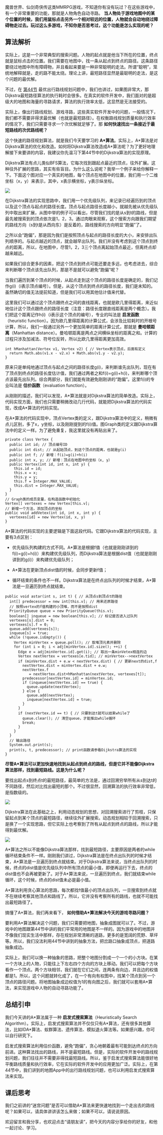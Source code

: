 魔兽世界、仙剑奇侠传这类MMRPG游戏，不知道你有没有玩过？在这些游戏中，有一个非常重要的功能，那就是人物角色自动寻路。 **当人物处于游戏地图中的某个位置的时候，我们用鼠标点击另外一个相对较远的位置，人物就会自动地绕过障碍物走过去。玩过这么多游戏，不知你是否思考过，这个功能是怎么实现的呢？**

## 算法解析

实际上，这是一个非常典型的搜索问题。人物的起点就是他当下所在的位置，终点就是鼠标点击的位置。我们需要在地图中，找一条从起点到终点的路径。这条路径要绕过地图中所有障碍物，并且看起来要是一种非常聪明的走法。所谓“聪明”，笼统地解释就是，走的路不能太绕。理论上讲，最短路径显然是最聪明的走法，是这个问题的最优解。

不过，在 [第44节](https://time.geekbang.org/column/article/76468) 最优出行路线规划问题中，我们也讲过，如果图非常大，那Dijkstra最短路径算法的执行耗时会很多。在真实的软件开发中，我们面对的是超级大的地图和海量的寻路请求，算法的执行效率太低，这显然是无法接受的。

实际上，像出行路线规划、游戏寻路，这些真实软件开发中的问题，一般情况下，我们都不需要非得求最优解（也就是最短路径）。在权衡路线规划质量和执行效率的情况下，我们只需要寻求一个次优解就足够了。那 **如何快速找出一条接近于最短路线的次优路线呢？**

这个快速的路径规划算法，就是我们今天要学习的 **A\*算法**。实际上，A\*算法是对Dijkstra算法的优化和改造。如何将Dijkstra算法改造成A\*算法呢？为了更好地理解接下来要讲的内容，我建议你先温习下第44节中的Dijkstra算法的实现原理。

Dijkstra算法有点儿类似BFS算法，它每次找到跟起点最近的顶点，往外扩展。这种往外扩展的思路，其实有些盲目。为什么这么说呢？我举一个例子来给你解释一下。下面这个图对应一个真实的地图，每个顶点在地图中的位置，我们用一个二维坐标（x，y）来表示，其中，x表示横坐标，y表示纵坐标。

![](https://static001.geekbang.org/resource/image/11/dd/11840cc13071fe2da67675338e46cadd.jpg?wh=1142*856)

在Dijkstra算法的实现思路中，我们用一个优先级队列，来记录已经遍历到的顶点以及这个顶点与起点的路径长度。顶点与起点路径长度越小，就越先被从优先级队列中取出来扩展，从图中举的例子可以看出，尽管我们找的是从s到t的路线，但是最先被搜索到的顶点依次是1，2，3。通过肉眼来观察，这个搜索方向跟我们期望的路线方向（s到t是从西向东）是反着的，路线搜索的方向明显“跑偏”了。

之所以会“跑偏”，那是因为我们是按照顶点与起点的路径长度的大小，来安排出队列顺序的。与起点越近的顶点，就会越早出队列。我们并没有考虑到这个顶点到终点的距离，所以，在地图中，尽管1，2，3三个顶点离起始顶点最近，但离终点却越来越远。

如果我们综合更多的因素，把这个顶点到终点可能还要走多远，也考虑进去，综合来判断哪个顶点该先出队列，那是不是就可以避免“跑偏”呢？

当我们遍历到某个顶点的时候，从起点走到这个顶点的路径长度是确定的，我们记作g(i)（i表示顶点编号）。但是，从这个顶点到终点的路径长度，我们是未知的。虽然确切的值无法提前知道，但是我们可以用其他估计值来代替。

这里我们可以通过这个顶点跟终点之间的直线距离，也就是欧几里得距离，来近似地估计这个顶点跟终点的路径长度（注意：路径长度跟直线距离是两个概念）。我们把这个距离记作h(i)（i表示这个顶点的编号），专业的叫法是 **启发函数**（heuristic function）。因为欧几里得距离的计算公式，会涉及比较耗时的开根号计算，所以，我们一般通过另外一个更加简单的距离计算公式，那就是 **曼哈顿距离**（Manhattan distance）。曼哈顿距离是两点之间横纵坐标的距离之和。计算的过程只涉及加减法、符号位反转，所以比欧几里得距离更加高效。

```
int hManhattan(Vertex v1, Vertex v2) { // Vertex表示顶点，后面有定义
  return Math.abs(v1.x - v2.x) + Math.abs(v1.y - v2.y);
}

```

原来只是单纯地通过顶点与起点之间的路径长度g(i)，来判断谁先出队列，现在有了顶点到终点的路径长度估计值，我们通过两者之和f(i)=g(i)+h(i)，来判断哪个顶点该最先出队列。综合两部分，我们就能有效避免刚刚讲的“跑偏”。这里f(i)的专业叫法是 **估价函数**（evaluation function）。

从刚刚的描述，我们可以发现，A\*算法就是对Dijkstra算法的简单改造。实际上，代码实现方面，我们也只需要稍微改动几行代码，就能把Dijkstra算法的代码实现，改成A\*算法的代码实现。

在A\*算法的代码实现中，顶点Vertex类的定义，跟Dijkstra算法中的定义，稍微有点儿区别，多了x，y坐标，以及刚刚提到的f(i)值。图Graph类的定义跟Dijkstra算法中的定义一样。为了避免重复，我这里就没有再贴出来了。

```
private class Vertex {
  public int id; // 顶点编号ID
  public int dist; // 从起始顶点，到这个顶点的距离，也就是g(i)
  public int f; // 新增：f(i)=g(i)+h(i)
  public int x, y; // 新增：顶点在地图中的坐标（x, y）
  public Vertex(int id, int x, int y) {
    this.id = id;
    this.x = x;
    this.y = y;
    this.f = Integer.MAX_VALUE;
    this.dist = Integer.MAX_VALUE;
  }
}
// Graph类的成员变量，在构造函数中初始化
Vertex[] vertexes = new Vertex[this.v];
// 新增一个方法，添加顶点的坐标
public void addVetex(int id, int x, int y) {
  vertexes[id] = new Vertex(id, x, y)
}

```

A\*算法的代码实现的主要逻辑是下面这段代码。它跟Dijkstra算法的代码实现，主要有3点区别：

- 优先级队列构建的方式不同。A\*算法是根据f值（也就是刚刚讲到的f(i)=g(i)+h(i)）来构建优先级队列，而Dijkstra算法是根据dist值（也就是刚刚讲到的g(i)）来构建优先级队列；

- A\*算法在更新顶点dist值的时候，会同步更新f值；

- 循环结束的条件也不一样。Dijkstra算法是在终点出队列的时候才结束，A\*算法是一旦遍历到终点就结束。


```
public void astar(int s, int t) { // 从顶点s到顶点t的路径
  int[] predecessor = new int[this.v]; // 用来还原路径
  // 按照vertex的f值构建的小顶堆，而不是按照dist
  PriorityQueue queue = new PriorityQueue(this.v);
  boolean[] inqueue = new boolean[this.v]; // 标记是否进入过队列
  vertexes[s].dist = 0;
  vertexes[s].f = 0;
  queue.add(vertexes[s]);
  inqueue[s] = true;
  while (!queue.isEmpty()) {
    Vertex minVertex = queue.poll(); // 取堆顶元素并删除
    for (int i = 0; i < adj[minVertex.id].size(); ++i) {
      Edge e = adj[minVertex.id].get(i); // 取出一条minVetex相连的边
      Vertex nextVertex = vertexes[e.tid]; // minVertex-->nextVertex
      if (minVertex.dist + e.w < nextVertex.dist) { // 更新next的dist,f
        nextVertex.dist = minVertex.dist + e.w;
        nextVertex.f
           = nextVertex.dist+hManhattan(nextVertex, vertexes[t]);
        predecessor[nextVertex.id] = minVertex.id;
        if (inqueue[nextVertex.id] == true) {
          queue.update(nextVertex);
        } else {
          queue.add(nextVertex);
          inqueue[nextVertex.id] = true;
        }
      }
      if (nextVertex.id == t) { // 只要到达t就可以结束while了
        queue.clear(); // 清空queue，才能推出while循环
        break;
      }
    }
  }
  // 输出路径
  System.out.print(s);
  print(s, t, predecessor); // print函数请参看Dijkstra算法的实现
}

```

**尽管A\*算法可以更加快速地找到从起点到终点的路线，但是它并不能像Dijkstra算法那样，找到最短路线。这是为什么呢？**

要找出起点s到终点t的最短路径，最简单的方法是，通过回溯穷举所有从s到达t的不同路径，然后对比找出最短的那个。不过很显然，回溯算法的执行效率非常低，是指数级的。

![](https://static001.geekbang.org/resource/image/38/4a/38ebd9aab387669465226fc7f644064a.jpg?wh=1142*692)

Dijkstra算法在此基础之上，利用动态规划的思想，对回溯搜索进行了剪枝，只保留起点到某个顶点的最短路径，继续往外扩展搜索。动态规划相较于回溯搜索，只是换了一个实现思路，但它实际上也考察到了所有从起点到终点的路线，所以才能得到最优解。

![](https://static001.geekbang.org/resource/image/ca/77/caad286fc67333b77e8ed5c85ce2e377.jpg?wh=1142*699)

A\*算法之所以不能像Dijkstra算法那样，找到最短路径，主要原因是两者的while循环结束条件不一样。刚刚我们讲过，Dijkstra算法是在终点出队列的时候才结束，A\*算法是一旦遍历到终点就结束。对于Dijkstra算法来说，当终点出队列的时候，终点的dist值是优先级队列中所有顶点的最小值，即便再运行下去，终点的dist值也不会再被更新了。对于A\*算法来说，一旦遍历到终点，我们就结束while循环，这个时候，终点的dist值未必是最小值。

A\*算法利用贪心算法的思路，每次都找f值最小的顶点出队列，一旦搜索到终点就不在继续考察其他顶点和路线了。所以，它并没有考察所有的路线，也就不可能找出最短路径了。

搞懂了A\*算法，我们再来看下， **如何借助A\*算法解决今天的游戏寻路问题？**

要利用A\*算法解决这个问题，我们只需要把地图，抽象成图就可以了。不过，游戏中的地图跟第44节中讲的我们平常用的地图是不一样的。因为游戏中的地图并不像我们现实生活中那样，存在规划非常清晰的道路，更多的是宽阔的荒野、草坪等。所以，我们没法利用44节中讲到的抽象方法，把岔路口抽象成顶点，把道路抽象成边。

实际上，我们可以换一种抽象的思路，把整个地图分割成一个一个的小方块。在某一个方块上的人物，只能往上下左右四个方向的方块上移动。我们可以把每个方块看作一个顶点。两个方块相邻，我们就在它们之间，连两条有向边，并且边的权值都是1。所以，这个问题就转化成了，在一个有向有权图中，找某个顶点到另一个顶点的路径问题。将地图抽象成边权值为1的有向图之后，我们就可以套用A\*算法，来实现游戏中人物的自动寻路功能了。

## 总结引申

我们今天讲的A\*算法属于一种 **启发式搜索算法**（Heuristically Search Algorithm）。实际上，启发式搜索算法并不仅仅只有A\*算法，还有很多其他算法，比如IDA\*算法、蚁群算法、遗传算法、模拟退火算法等。如果感兴趣，你可以自行研究下。

启发式搜索算法利用估价函数，避免“跑偏”，贪心地朝着最有可能到达终点的方向前进。这种算法找出的路线，并不是最短路线。但是，实际的软件开发中的路线规划问题，我们往往并不需要非得找最短路线。所以，鉴于启发式搜索算法能很好地平衡路线质量和执行效率，它在实际的软件开发中的应用更加广泛。实际上，在第44节中，我们讲到的地图App中的出行路线规划问题，也可以利用启发式搜索算法来实现。

## 课后思考

我们之前讲的“迷宫问题”是否可以借助A\*算法来更快速地找到一个走出去的路线呢？如果可以，请具体讲讲该怎么来做；如果不可以，请说说原因。

欢迎留言和我分享，也欢迎点击“请朋友读”，把今天的内容分享给你的好友，和他一起讨论、学习。